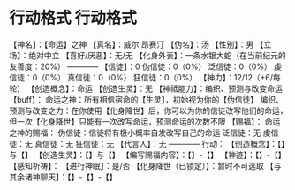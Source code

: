 # 行动格式 行动格式
【神名】：【命运】之神
【真名】：威尔·昂赛汀
【伪名】：汤
【性别】：男
【立场】：绝对中立
【喜好/厌恶】：无/无
【化身外表】：一条水银大蛇（在当前纪元的友善度：20%）
————
【信徒】：0
伪信徒：0（0%）
泛信徒：0（0%）
虔信徒：0（0%）
真信徒：0（0%）
狂信徒：0（0%）
【神力】：12/12（+6/每轮）
【创造概念】：命运
【创造生灵】：无
【神祗能力】：编织、预测与改变命运
【buff】：
命运之神：所有相信宿命的【生灵】，初始视为你的【伪信徒】
编织、预测与改变之力：在你使用【化身降世】后，你可以为你的信徒改写他们的命运，但一次【化身降世】只能有一次改写命运，预测命运的次数不限
【赐福】：
命运之神的赐福：
伪信徒：信徒将有极小概率自发改写自己的命运
泛信徒：无
虔信徒：无
真信徒：无
狂信徒：无
【代言人】：无
————
行动：
【创造概念】：【】与【】
【创造生灵】：【】与【】
【编写赐福内容】：【】-【】
【神迹】：【】-【】
【感知祈祷】：
【进行神眠】：是/否
【化身降世（已锁定）】：暂时不可选取
【与其余诸神聊天】：【】-【】-【】